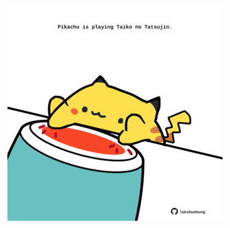 <!-- built at 22/04/2021, 21:06:50 UTC -->
<p align="center">
  <img width="500" height="500" src="./ReadmeImage.svg">
</p>
